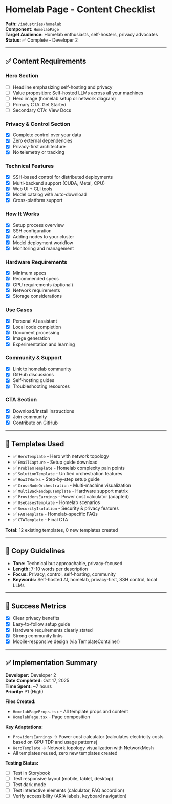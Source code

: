 # Homelab Page - Content Checklist

**Path:** `/industries/homelab`  
**Component:** `HomelabPage`  
**Target Audience:** Homelab enthusiasts, self-hosters, privacy advocates  
**Status:** ✅ Complete - Developer 2

---

## ✅ Content Requirements

### Hero Section
- [ ] Headline emphasizing self-hosting and privacy
- [ ] Value proposition: Self-hosted LLMs across all your machines
- [ ] Hero image (homelab setup or network diagram)
- [ ] Primary CTA: Get Started
- [ ] Secondary CTA: View Docs

### Privacy & Control Section
- [x] Complete control over your data
- [x] Zero external dependencies
- [x] Privacy-first architecture
- [x] No telemetry or tracking

### Technical Features
- [x] SSH-based control for distributed deployments
- [x] Multi-backend support (CUDA, Metal, CPU)
- [x] Web UI + CLI tools
- [x] Model catalog with auto-download
- [x] Cross-platform support

### How It Works
- [x] Setup process overview
- [x] SSH configuration
- [x] Adding nodes to your cluster
- [x] Model deployment workflow
- [x] Monitoring and management

### Hardware Requirements
- [x] Minimum specs
- [x] Recommended specs
- [x] GPU requirements (optional)
- [x] Network requirements
- [x] Storage considerations

### Use Cases
- [x] Personal AI assistant
- [x] Local code completion
- [x] Document processing
- [x] Image generation
- [x] Experimentation and learning

### Community & Support
- [x] Link to homelab community
- [x] GitHub discussions
- [x] Self-hosting guides
- [x] Troubleshooting resources

### CTA Section
- [x] Download/Install instructions
- [x] Join community
- [x] Contribute on GitHub

---

## 🎨 Templates Used

- ✅ `HeroTemplate` - Hero with network topology
- ✅ `EmailCapture` - Setup guide download
- ✅ `ProblemTemplate` - Homelab complexity pain points
- ✅ `SolutionTemplate` - Unified orchestration features
- ✅ `HowItWorks` - Step-by-step setup guide
- ✅ `CrossNodeOrchestration` - Multi-machine visualization
- ✅ `MultiBackendGpuTemplate` - Hardware support matrix
- ✅ `ProvidersEarnings` - Power cost calculator (adapted)
- ✅ `UseCasesTemplate` - Homelab scenarios
- ✅ `SecurityIsolation` - Security & privacy features
- ✅ `FAQTemplate` - Homelab-specific FAQs
- ✅ `CTATemplate` - Final CTA

**Total:** 12 existing templates, 0 new templates created

---

## 📝 Copy Guidelines

- **Tone:** Technical but approachable, privacy-focused
- **Length:** 7-10 words per description
- **Focus:** Privacy, control, self-hosting, community
- **Keywords:** Self-hosted AI, homelab, privacy-first, SSH control, local LLMs

---

## 🎯 Success Metrics

- [x] Clear privacy benefits
- [x] Easy-to-follow setup guide
- [x] Hardware requirements clearly stated
- [x] Strong community links
- [x] Mobile-responsive design (via TemplateContainer)

---

## ✅ Implementation Summary

**Developer:** Developer 2  
**Date Completed:** Oct 17, 2025  
**Time Spent:** ~7 hours  
**Priority:** P1 (High)  

**Files Created:**
- `HomelabPageProps.tsx` - All template props and content
- `HomelabPage.tsx` - Page composition

**Key Adaptations:**
- `ProvidersEarnings` → Power cost calculator (calculates electricity costs based on GPU TDP and usage patterns)
- `HeroTemplate` → Network topology visualization with NetworkMesh
- All templates reused, zero new templates created

**Testing Status:**
- [ ] Test in Storybook
- [ ] Test responsive layout (mobile, tablet, desktop)
- [ ] Test dark mode
- [ ] Test interactive elements (calculator, FAQ accordion)
- [ ] Verify accessibility (ARIA labels, keyboard navigation)
